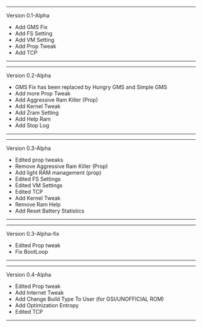 * * * 
Version 0.1-Alpha
- Add GMS Fix
- Add FS Setting
- Add VM Setting
- Add Prop Tweak
- Add TCP
* * *

* * *
Version 0.2-Alpha
- GMS Fix has been replaced by Hungry GMS and Simple GMS
- Add more Prop Tweak
- Add Aggressive Ram Killer (Prop)
- Add Kernel Tweak
- Add Zram Setting 
- Add Help Ram
- Add Stop Log
* * *

* * *
Version 0.3-Alpha
- Edited prop tweaks
- Remove Aggressive Ram Killer (Prop)
- Add light RAM management (prop)
- Edited FS Settings 
- Edited VM Settings 
- Edited TCP
- Add Kernel Tweak
- Remove Ram Help
- Add Reset Battery Statistics 
* * * 

* * * 
Version 0.3-Alpha-fix
- Edited Prop tweak
- Fix BootLoop
* * *

* * *
Version 0.4-Alpha
- Edited Prop tweak
- Add Internet Tweak
- Add Change Build Type To User  (for GSI/UNOFFICIAL ROM)
- Add Optimization Entropy
- Edited TCP
* * *